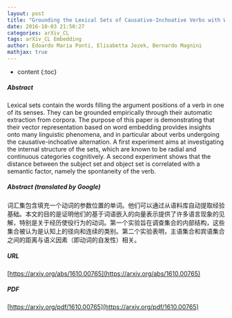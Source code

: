```yaml
---
layout: post
title: "Grounding the Lexical Sets of Causative-Inchoative Verbs with Word Embedding"
date: 2016-10-03 21:50:27
categories: arXiv_CL
tags: arXiv_CL Embedding
author: Edoardo Maria Ponti, Elisabetta Jezek, Bernardo Magnini
mathjax: true
---
```


* content
{:toc}

##### Abstract
Lexical sets contain the words filling the argument positions of a verb in one of its senses. They can be grounded empirically through their automatic extraction from corpora. The purpose of this paper is demonstrating that their vector representation based on word embedding provides insights onto many linguistic phenomena, and in particular about verbs undergoing the causative-inchoative alternation. A first experiment aims at investigating the internal structure of the sets, which are known to be radial and continuous categories cognitively. A second experiment shows that the distance between the subject set and object set is correlated with a semantic factor, namely the spontaneity of the verb.

##### Abstract (translated by Google)
词汇集包含填充一个动词的参数位置的单词。他们可以通过从语料库自动提取经验基础。本文的目的是证明他们的基于词语嵌入的向量表示提供了许多语言现象的见解，特别是关于经历使役行为的动词。第一个实验旨在调查集合的内部结构，这些集合被认为是认知上的径向和连续的类别。第二个实验表明，主语集合和宾语集合之间的距离与语义因素（即动词的自发性）相关。

##### URL
[https://arxiv.org/abs/1610.00765](https://arxiv.org/abs/1610.00765)

##### PDF
[https://arxiv.org/pdf/1610.00765](https://arxiv.org/pdf/1610.00765)

